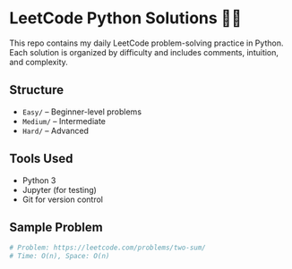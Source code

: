 # LeetCode Python Solutions 🧠🐍

This repo contains my daily LeetCode problem-solving practice in Python. Each solution is organized by difficulty and includes comments, intuition, and complexity.

## Structure
- `Easy/` – Beginner-level problems
- `Medium/` – Intermediate
- `Hard/` – Advanced

## Tools Used
- Python 3
- Jupyter (for testing)
- Git for version control

## Sample Problem
```python
# Problem: https://leetcode.com/problems/two-sum/
# Time: O(n), Space: O(n)
